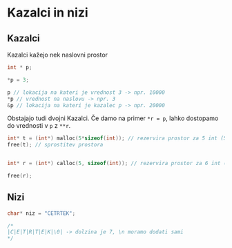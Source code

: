 # Kazalci in nizi

## Kazalci

Kazalci kažejo nek naslovni prostor

```c
int * p;

*p = 3;

p // lokacija na kateri je vrednost 3 -> npr. 10000
*p // vrednost na naslovu -> npr. 3
&p // lokacija na kateri je kazalec p -> npr. 20000

```

Obstajajo tudi dvojni Kazalci. 
Če damo na primer `*r = p`, lahko dostopamo do vrednosti v `p` z `**r`.

```c
int* t = (int*) malloc(5*sizeof(int)); // rezervira prostor za 5 int (5*4Byte)
free(t); // sprostitev prostora


int* r = (int*) calloc(5, sizeof(int)); // rezervira prostor za 6 int (5*4Byte) in jih nastavi na 0

free(r);

```

## Nizi

```c
char* niz = "CETRTEK";

/*
|C|E|T|R|T|E|K|\0| -> dolzina je 7, \n moramo dodati sami
*/

```


